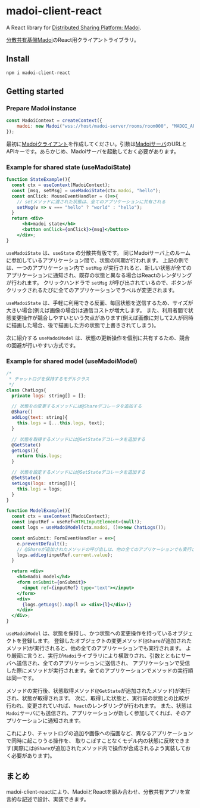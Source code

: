 # madoi-client-react

A React library for <a href="https://github.com/kcg-edu-future-lab/madoi">Distributed Sharing Platform: Madoi</a>.

<a href="https://github.com/kcg-edu-future-lab/madoi">分散共有基盤Madoi</a>のReact用クライアントライブラリ。

## Install

```bash
npm i madoi-client-react
```

## Getting started

### Prepare Madoi instance

```jsx
const MadoiContext = createContext({
    madoi: new Madoi("wss://host/madoi-server/rooms/room000", "MADOI_API_KEY")
});
```

最初に<a href="https://github.com/kcg-edu-future-lab/madoi-client-ts-js">Madoiクライアント</a>を作成してください。引数は<a href="https://github.com/kcg-edu-future-lab/madoi/tree/master/madoi-volatileserver">Madoiサーバ</a>のURLとAPIキーです。あらかじめ、Madoiサーバを起動しておく必要があります。

### Example for shared state (useMadoiState)

```jsx
function StateExample(){
  const ctx = useContext(MadoiContext);
  const [msg, setMsg] = useMadoiState(ctx.madoi, "hello");
  const onClick: MouseEventHandler = ()=>{
    // setメソッドに渡された状態は、全てのアプリケーションに共有される
    setMsg(v => v === "hello" ? "world" : "hello");
  }
  return <div>
      <h4>madoi state</h4>
      <button onClick={onClick}>{msg}</button>
    </div>;
}
```

`useMadoiState` は、`useState` の分散共有版です。
同じMadoiサーバ上のルームに参加しているアプリケーション間で、状態の同期が行われます。
上記の例では、一つのアプリケーション内で `setMsg` が実行されると、新しい状態が全てのアプリケーションに通知され、既存の状態と異なる場合はReactのレンダリングが行われます。
クリックハンドラで `setMsg` が呼び出されているので、ボタンがクリックされるたびに全てのアプリケーションでラベルが変更されます。

`useMadoiState` は、手軽に利用できる反面、毎回状態を送信するため、サイズが大きい場合(例えば画像の場合)は通信コストが増大します。
また、利用者間で状態変更操作が競合しやすいという欠点があります(例えば画像に対して2人が同時に描画した場合、後で描画した方の状態で上書きされてしまう)。

次に紹介する `useMadoiModel` は、状態の更新操作を個別に共有するため、競合の回避が行いやすい方式です。


### Example for shared model (useMadoiModel)

```jsx
/*
 * チャットログを保持するモデルクラス
 */
class ChatLogs{
  private logs: string[] = [];

  // 状態をの変更するメソッドには@Shareデコレータを追加する
  @Share()
  addLog(text: string){
    this.logs = [...this.logs, text];
  }

  // 状態を取得するメソッドには@GetStateデコレータを追加する
  @GetState()
  getLogs(){
    return this.logs;
  }

  // 状態を設定するメソッドには@SetStateデコレータを追加する
  @SetState()
  setLogs(logs: string[]){
    this.logs = logs;
  }
}

function ModelExample(){
  const ctx = useContext(MadoiContext);
  const inputRef = useRef<HTMLInputElement>(null!);
  const logs = useMadoiModel(ctx.madoi, ()=>new ChatLogs());

  const onSubmit: FormEventHandler = e=>{
    e.preventDefault();
    // @Shareが追加されたメソッドの呼び出しは、他の全てのアプリケーションでも実行される
    logs.addLog(inputRef.current.value);
  }

  return <div>
    <h4>madoi model</h4>
    <form onSubmit={onSubmit}>
      <input ref={inputRef} type="text"></input>
    </form>
    <div>
      {logs.getLogs().map(l => <div>{l}</div>)}
    </div>
  </div>;
}
```

`useMadoiModel` は、状態を保持し、かつ状態への変更操作を持っているオブジェクトを登録します。
登録したオブジェクトの変更メソッド(`@Share`が追加されたメソッド)が実行されると、他の全てのアプリケーションでも実行されます。
より厳密に言うと、実行が`Madoi`ライブラリにより横取りされ、引数とともにサーバへ送信され、全てのアプリケーションに送信され、
アプリケーションで受信した際にメソッドが実行されます。全てのアプリケーションでメソッドの実行順は同一です。

メソッドの実行後、状態取得メソッド(`@GetState`が追加されたメソッド)が実行され、状態が取得されます。
次に、取得した状態と、実行前の状態との比較が行われ、変更されていれば、`React`のレンダリングが行われます。
また、状態は`Madoi`サーバにも送信され、アプリケーションが新しく参加してくれば、そのアプリケーションに通知されます。

これにより、チャットログの追加や画像への描画など、異なるアプリケーションで同時に起こりうる操作を、
取りこぼすことなくモデル内の状態に反映できます(実際には`@Share`が追加されたメソッド内で操作が合成されるよう実装しておく必要があります)。


## まとめ

madoi-client-reactにより、MadoiとReactを組み合わせ、分散共有アプリを宣言的な記述で設計、実装できます。
